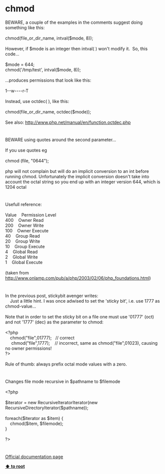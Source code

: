 # chmod




<div class="phpcode"><span class="html">
BEWARE, a couple of the examples in the comments suggest doing something like this:<br><br>chmod(file_or_dir_name, intval($mode, 8));<br><br>However, if $mode is an integer then intval( ) won&apos;t modify it.&#xA0; So, this code...<br><br>$mode = 644;<br>chmod(&apos;/tmp/test&apos;, intval($mode, 8));<br><br>...produces permissions that look like this:<br><br>1--w----r-T<br><br>Instead, use octdec( ), like this:<br><br>chmod(file_or_dir_name, octdec($mode));<br><br>See also: <a href="http://www.php.net/manual/en/function.octdec.php" rel="nofollow" target="_blank">http://www.php.net/manual/en/function.octdec.php</a></span>
</div>
  

#


<div class="phpcode"><span class="html">
BEWARE using quotes around the second parameter...<br><br>If you use quotes eg<br><br>chmod (file, &quot;0644&quot;);<br><br>php will not complain but will do an implicit conversion to an int before running chmod. Unfortunately the implicit conversion doesn&apos;t take into account the octal string so you end up with an integer version 644, which is 1204 octal</span>
</div>
  

#


<div class="phpcode"><span class="html">
Usefull reference:<br><br>Value&#xA0; &#xA0; Permission Level<br>400&#xA0; &#xA0; Owner Read<br>200&#xA0; &#xA0; Owner Write<br>100&#xA0; &#xA0; Owner Execute<br>40&#xA0; &#xA0; Group Read<br>20&#xA0; &#xA0; Group Write<br>10&#xA0; &#xA0; Group Execute<br>4&#xA0; &#xA0; Global Read<br>2&#xA0; &#xA0; Global Write<br>1&#xA0; &#xA0; Global Execute<br><br>(taken from <a href="http://www.onlamp.com/pub/a/php/2003/02/06/php_foundations.html" rel="nofollow" target="_blank">http://www.onlamp.com/pub/a/php/2003/02/06/php_foundations.html</a>)</span>
</div>
  

#


<div class="phpcode"><span class="html">
In the previous post, stickybit avenger writes:
<br>&#xA0; &#xA0; Just a little hint. I was once adwised to set the &apos;sticky bit&apos;, i.e. use 1777 as chmod-value...
<br>
<br>Note that in order to set the sticky bit on a file one must use &apos;01777&apos; (oct) and not &apos;1777&apos; (dec) as the parameter to chmod:
<br>
<br><span class="default">&lt;?php
<br>&#xA0; &#xA0; chmod</span><span class="keyword">(</span><span class="string">&quot;file&quot;</span><span class="keyword">,</span><span class="default">01777</span><span class="keyword">);&#xA0;&#xA0; </span><span class="comment">// correct
<br>&#xA0; &#xA0;&#xA0; </span><span class="default">chmod</span><span class="keyword">(</span><span class="string">&quot;file&quot;</span><span class="keyword">,</span><span class="default">1777</span><span class="keyword">);&#xA0; &#xA0; </span><span class="comment">// incorrect, same as chmod(&quot;file&quot;,01023), causing no owner permissions!
<br></span><span class="default">?&gt;
<br></span>
<br>Rule of thumb: always prefix octal mode values with a zero.</span>
</div>
  

#


<div class="phpcode"><span class="html">
Changes file mode recursive in $pathname to $filemode<br><br><span class="default">&lt;?php<br><br>$iterator </span><span class="keyword">= new </span><span class="default">RecursiveIteratorIterator</span><span class="keyword">(new </span><span class="default">RecursiveDirectoryIterator</span><span class="keyword">(</span><span class="default">$pathname</span><span class="keyword">));<br><br>foreach(</span><span class="default">$iterator </span><span class="keyword">as </span><span class="default">$item</span><span class="keyword">) {<br>&#xA0; &#xA0; </span><span class="default">chmod</span><span class="keyword">(</span><span class="default">$item</span><span class="keyword">, </span><span class="default">$filemode</span><span class="keyword">);<br>}<br><br></span><span class="default">?&gt;</span>
</span>
</div>
  

#

[Official documentation page](https://www.php.net/manual/en/function.chmod.php)

**[⬆ to root](/)**